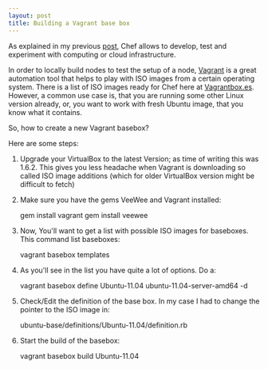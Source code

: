 ```yaml
---
layout: post
title: Building a Vagrant base box
---
```

As explained in my previous [post](http://thinkingonthinking.com/building-infrastructure), Chef allows to develop, test and experiment with computing or cloud infrastructure.

In order to locally build nodes to test the setup of a node, [Vagrant](http://vagrantup.com) is a great automation tool that helps to play with ISO images from a certain operating system. There is a list of ISO images ready for Chef here at [Vagrantbox.es](http://vagrantbox.es). However, a common use case is, that you are running some other Linux version already, or, you want to work with fresh Ubuntu image, that you know what it contains.

So, how to create a new Vagrant basebox?

Here are some steps:

1. Upgrade your VirtualBox to the latest Version; as time of writing this was 1.6.2. This gives you less headache when Vagrant is downloading so called ISO image additions (which for older VirtualBox version might be difficult to fetch)

2. Make sure you have the gems VeeWee and Vagrant installed:

     gem install vagrant
     gem install veewee

2. Now, You'll want to get a list with possible ISO images for baseboxes. This command list baseboxes:

    vagrant basebox templates

3. As you'll see in the list you have quite a lot of options. Do a:

     vagrant basebox define Ubuntu-11.04 ubuntu-11.04-server-amd64 -d

4. Check/Edit the definition of the base box. In my case I had to change the pointer to the ISO image in:

    ubuntu-base/definitions/Ubuntu-11.04/definition.rb

5. Start the build of the basebox:

     vagrant basebox build Ubuntu-11.04






